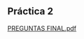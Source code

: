 ## Práctica 2


[PREGUNTAS FINAL.pdf](https://github.com/FranciscoAlejandroArganis/concurrente-2022-2-practica-2/files/8399320/PREGUNTAS.FINAL.pdf)
